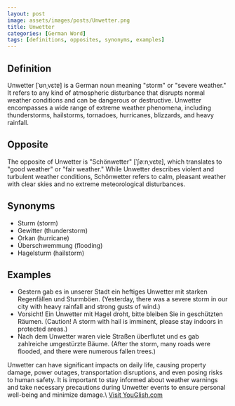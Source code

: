 ```yaml
---
layout: post
image: assets/images/posts/Unwetter.png
title: Unwetter
categories: [German Word]
tags: [definitions, opposites, synonyms, examples]
---
```


## Definition

Unwetter [ˈʊnˌvɛtɐ] is a German noun meaning "storm" or "severe weather." It refers to any kind of atmospheric disturbance that disrupts normal weather conditions and can be dangerous or destructive. Unwetter encompasses a wide range of extreme weather phenomena, including thunderstorms, hailstorms, tornadoes, hurricanes, blizzards, and heavy rainfall.

## Opposite

The opposite of Unwetter is "Schönwetter" [ˈʃøːnˌvɛtɐ], which translates to "good weather" or "fair weather." While Unwetter describes violent and turbulent weather conditions, Schönwetter refers to calm, pleasant weather with clear skies and no extreme meteorological disturbances.

## Synonyms

- Sturm (storm)
- Gewitter (thunderstorm)
- Orkan (hurricane)
- Überschwemmung (flooding)
- Hagelsturm (hailstorm)

## Examples

- Gestern gab es in unserer Stadt ein heftiges Unwetter mit starken Regenfällen und Sturmböen. (Yesterday, there was a severe storm in our city with heavy rainfall and strong gusts of wind.)
- Vorsicht! Ein Unwetter mit Hagel droht, bitte bleiben Sie in geschützten Räumen. (Caution! A storm with hail is imminent, please stay indoors in protected areas.)
- Nach dem Unwetter waren viele Straßen überflutet und es gab zahlreiche umgestürzte Bäume. (After the storm, many roads were flooded, and there were numerous fallen trees.)

Unwetter can have significant impacts on daily life, causing property damage, power outages, transportation disruptions, and even posing risks to human safety. It is important to stay informed about weather warnings and take necessary precautions during Unwetter events to ensure personal well-being and minimize damage.\ <a id="yg-widget-0" class="youglish-widget" data-query="Unwetter" data-lang="german" data-components="8412" data-auto-start="0" data-bkg-color="theme_light" data-title="How%20to%20pronounce%20Unwetter%20in%20German"  rel="nofollow" href="https://youglish.com">Visit YouGlish.com</a><script async src="https://youglish.com/public/emb/widget.js" charset="utf-8"></script>